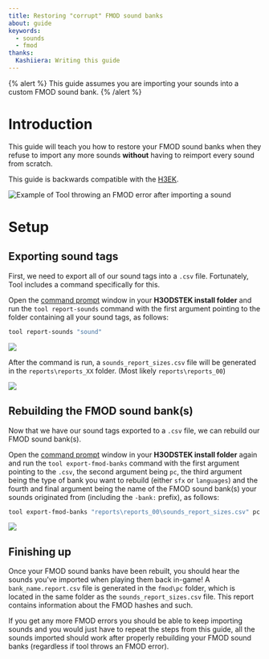 ```yaml
---
title: Restoring "corrupt" FMOD sound banks
about: guide
keywords:
  - sounds
  - fmod
thanks:
  Kashiiera: Writing this guide
---
```


{% alert %}
This guide assumes you are importing your sounds into a custom FMOD sound bank.
{% /alert %}

# Introduction
This guide will teach you how to restore your FMOD sound banks when they refuse to import any more sounds **without** having to reimport every sound from scratch.

This guide is backwards compatible with the [H3EK](../../../../h3/h3-ek).

![](a.png "Example of Tool throwing an FMOD error after importing a sound")
# Setup

## Exporting sound tags
First, we need to export all of our sound tags into a `.csv` file. Fortunately, Tool includes a command specifically for this.

Open the [command prompt](~command-line) window in your **H3ODSTEK install folder** and run the `tool report-sounds` command with the first argument pointing to the folder containing all your sound tags, as follows:
```sh
tool report-sounds "sound"
```
![](b.png "")

After the command is run, a `sounds_report_sizes.csv` file will be generated in the `reports\reports_XX` folder. (Most likely `reports\reports_00`)

![](c.png "")

## Rebuilding the FMOD sound bank(s)
Now that we have our sound tags exported to a `.csv` file, we can rebuild our FMOD sound bank(s).

Open the [command prompt](~command-line) window in your **H3ODSTEK install folder** again and run the `tool export-fmod-banks` command with the first argument pointing to the `.csv`, the second argument being `pc`, the third argument being the type of bank you want to rebuild (either `sfx` or `languages`) and the fourth and final argument being the name of the FMOD sound bank(s) your sounds originated from (including the `-bank:` prefix), as follows:
```sh
tool export-fmod-banks "reports\reports_00\sounds_report_sizes.csv" pc sfx -bank:h3
```
![](d.png "")

## Finishing up

Once your FMOD sound banks have been rebuilt, you should hear the sounds you've imported when playing them back in-game! A `bank_name.report.csv` file is generated in the `fmod\pc` folder, which is located in the same folder as the `sounds_report_sizes.csv` file. This report contains information about the FMOD hashes and such.

If you get any more FMOD errors you should be able to keep importing sounds and you would just have to repeat the steps from this guide, all the sounds imported should work after properly rebuilding your FMOD sound banks (regardless if tool throws an FMOD error).